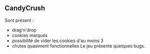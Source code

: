 ## CandyCrush

Sont présent :
- drag'n'drop
- cookies marqués
- possibilité de vider les cookies d'au moins 3
- chutes quasiment fonctionnelles
Le jeu présente quelques bugs.